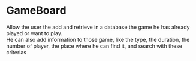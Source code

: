 # GameBoard
Allow the user the add and retrieve in a database the game he has already played or want to play. <br />
He can also add information to those game, like the type, the duration, the number of player, the place where he can find it, and search with these criterias<br />
